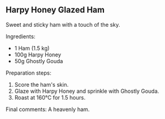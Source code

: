 ## Harpy Honey Glazed Ham

Sweet and sticky ham with a touch of the sky.

Ingredients:

* 1 Ham (1.5 kg)
* 100g Harpy Honey
* 50g Ghostly Gouda

Preparation steps:

1. Score the ham's skin.
2. Glaze with Harpy Honey and sprinkle with Ghostly Gouda.
3. Roast at 160°C for 1.5 hours.

Final comments: A heavenly ham.

